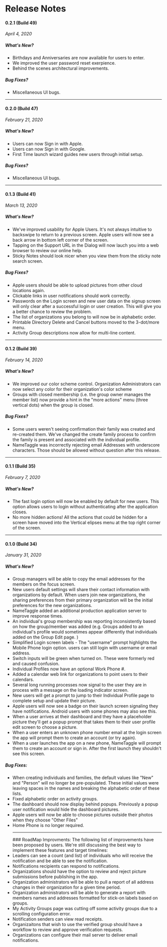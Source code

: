 <h1 class="perm-marker">Release Notes </h1>

#### 0.2.1 (Build 49)
*April 4, 2020*

##### What's New?
<ul class="release-bullets">
<li>Birthdays and Anniversaries are now available for users to enter. </li>
<li>We improved the user password reset exerpience.</li>
<li>Behind the scenes architectural improvements.</li>
</ul>

##### Bug Fixes?
<ul class="release-bullets">
<li>Miscellaneous UI bugs.</li>
</ul>
<hr>

#### 0.2.0 (Build 47)
*February 21, 2020*

##### What's New?
<ul class="release-bullets">
<li>Users can now Sign in with Apple.</li>
<li>Users can now Sign in with Google.</li>
<li>First Time launch wizard guides new users through initial setup.</li>
</ul>

##### Bug Fixes?
<ul class="release-bullets">
<li>Miscellaneous UI bugs.</li>
</ul>
<hr>

#### 0.1.3 (Build 41)
*March 13, 2020*

##### What's New?
<ul class="release-bullets">
<li>We've improved usability for Apple Users.  It's not always intuitive to backswipe to return to a previous screen.  Apple users will now see a back arrow in bottom left corner of the screen.</li>
<li>Tapping on the Support URL in the Dialog will now lauch you into a web browser to review our online help.</li>
<li>Sticky Notes should look nicer when you view them from the sticky note search screen.</li>
</ul>

##### Bug Fixes?
<ul class="release-bullets">
<li>Apple users should be able to upload pictures from other cloud locations again. </li>
<li>Clickable links in user notifications should work correctly.</li>
<li>Passwords on the Login screen and new user data on the signup screen will only clear after a successful login or user creation.  This will give you a better chance to review the problem.</li>
<li>The list of organizations you belong to will now be in alphabetic order.</li>
<li>Printable Directory Delete and Cancel buttons moved to the 3-dot/more menu.</li>
<li>Activity Group descriptions now allow for multi-line content.</li>
</ul>
<hr>


#### 0.1.2 (Build 39)
*February 14, 2020*

##### What's New?
<ul class="release-bullets">
<li>We improved our color scheme control.  Organization Administrators can now select any color for their organization's color scheme</li>
<li>Groups with closed membership (i.e. the group owner manages the member list) now provide a hint in the "more actions" menu (three vertical dots) when the group is closed.</li>
</ul>

##### Bug Fixes?
<ul class="release-bullets">
<li>Some users weren't seeing confirmation their family was created and re-created them.  We've changed the create family process to confirm the family is present and associated with the individual profile.</li>
<li>NameTaggle was incorrectly rejecting email Addresses with underscore characters.  Those should be allowed without question after this release.</li>
</ul>
<hr>


#### 0.1.1 (Build 35)
*February 7, 2020*

##### What's New?
<ul class="release-bullets">
<li>The fast login option will now be enabled by default for new users.  This option allows users to login without authenticating after the application closes.
</li><li> No more hidden actions! All the actions that could be hidden for a screen have moved into the Vertical elipses menu at the top right corner of the screen.
</li>
</ul>
<hr>


#### 0.1.0 (Build 34)
*January 31, 2020*

##### What's New?
<ul class="release-bullets">
<li> Group managers will be able to copy the email addresses for the members on the focus screen.
</li><li> New users default settings will share their contact information with organizations by default.  When users join new organizations, the sharing preferences from their primary organization will be the initial preferences for the new organizations.
</li><li> NameTaggle added an additional production application server to improve response times.
</li><li> An individual's group membership was reporting inconsistently based on how the group/member was added (e.g. Groups added to an individual's profile would sometimes appear differently that individuals added on the Group Edit page. )
</li><li> Simplified Login screen labels - The "username" prompt highlights the Mobile Phone login option.  users can still login with username or email address.
</li><li> Switch inputs will be green when turned on.  These were formerly red and caused confusion.
</li><li> Individual Profiles now have an optional Work Phone #.
</li><li> Added a calendar web link for organizations to point users to their calendars.
</li><li> Several long running processes now signal to the user they are in process with a message on the loading indicator screen.
</li><li> New users will get a prompt to jump to their Individual Profile page to complete setup and update their picture.
</li><li> Apple users will now see a badge on their launch screen signaling they have notifications.  Android users with some phones may also see this.
</li><li> When a user arrives at their dashboard and they have a placeholder picture they'll get a popup prompt that takes them to their user profile edit screen to choose a picture.
</li><li> When a user enters an unknown phone number email at the login screen the app will prompt them to create an account (or try again).
</li><li> When a user launches the app on a new phone, NameTaggle will prompt them to create an account or sign in.  After the first launch they shouldn't see this screen.
</li></ul>



##### Bug Fixes:
<ul class="release-bullets">
<li> When creating individuals and families, the default values like "New" and "Person" will no longer be pre-populated.  These initial values were leaving spaces in the names and breaking the alphabetic order of these lists.
</li><li>Fixed alphabetic order on activity groups.
</li><li>The dashboard should now display behind popups.  Previously a popup user notification would hide the dashboard pictures.
</li><li>Apple users will now be able to choose pictures outside their photos when they choose "Other Files"
</li><li>Home Phone is no longer required.

<hr>
### RoadMap Improvments:
The following list of improvements have been proposed by users.  We're still discussing the best way to implement these features and target timelines:

</li><li>Leaders can see a count (and list) of individuals who will receive the notification and be able to see the notification.
</li><li>Notifications recipients can respond to notifications.
</li><li>Organizations should have the option to review and reject picture submissions before publishing in the app.
</li><li>Organization administrators will be able to pull a report of all address changes in their organization for a given time period.
</li><li>Organization administrators will be able to generate a report with members names and addresses formatted for stick-on labels based on groups.
</li><li>My Activity Groups page was cutting off some activity groups due to a scrolling configuration error.
</li><li>Notification senders can view read receipts.
</li><li>Organizaitons that wish to use the verified group should have a workflow to review and approve verification requests.
</li><li>Organizations can configure their mail server to deliver email notifications.
</li></ul>
